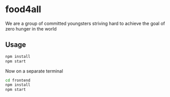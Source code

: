 # food4all

We are a group of committed youngsters striving hard to achieve the goal of zero hunger in the world

## Usage

```bash
npm install 
npm start
```
Now on a separate terminal

```bash
cd frontend
npm install 
npm start
```
